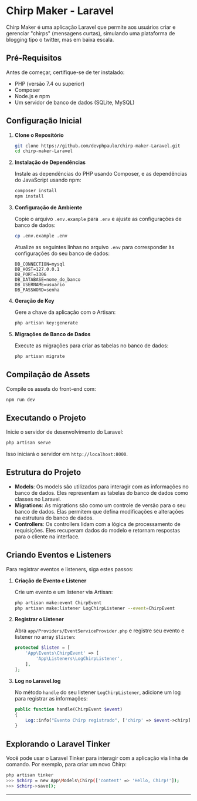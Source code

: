 # Chirp Maker - Laravel

Chirp Maker é uma aplicação Laravel que permite aos usuários criar e gerenciar "chirps" (mensagens curtas), simulando uma plataforma de blogging tipo o twitter, mas em baixa escala.

## Pré-Requisitos

Antes de começar, certifique-se de ter instalado:
- PHP (versão 7.4 ou superior)
- Composer
- Node.js e npm
- Um servidor de banco de dados (SQLite, MySQL)

## Configuração Inicial

1. **Clone o Repositório**
   
   ```bash
   git clone https://github.com/devphpaulo/chirp-maker-Laravel.git
   cd chirp-maker-Laravel
   ```

2. **Instalação de Dependências**

   Instale as dependências do PHP usando Composer, e as dependências do JavaScript usando npm:

   ```bash
   composer install
   npm install
   ```

3. **Configuração de Ambiente**

   Copie o arquivo `.env.example` para `.env` e ajuste as configurações de banco de dados:

   ```bash
   cp .env.example .env
   ```

   Atualize as seguintes linhas no arquivo `.env` para corresponder às configurações do seu banco de dados:

   ```
   DB_CONNECTION=mysql
   DB_HOST=127.0.0.1
   DB_PORT=3306
   DB_DATABASE=nome_do_banco
   DB_USERNAME=usuario
   DB_PASSWORD=senha
   ```

4. **Geração de Key**

   Gere a chave da aplicação com o Artisan:

   ```bash
   php artisan key:generate
   ```

5. **Migrações de Banco de Dados**

   Execute as migrações para criar as tabelas no banco de dados:

   ```bash
   php artisan migrate
   ```

## Compilação de Assets

Compile os assets do front-end com:

```bash
npm run dev
```

## Executando o Projeto

Inicie o servidor de desenvolvimento do Laravel:

```bash
php artisan serve
```

Isso iniciará o servidor em `http://localhost:8000`.

## Estrutura do Projeto

- **Models**: Os models são utilizados para interagir com as informações no banco de dados. Eles representam as tabelas do banco de dados como classes no Laravel.
- **Migrations**: As migrations são como um controle de versão para o seu banco de dados. Elas permitem que defina modificações e alterações na estrutura do banco de dados.
- **Controllers**: Os controllers lidam com a lógica de processamento de requisições. Eles recuperam dados do modelo e retornam respostas para o cliente na interface.

## Criando Eventos e Listeners

Para registrar eventos e listeners, siga estes passos:

1. **Criação de Evento e Listener**

   Crie um evento e um listener via Artisan:

   ```bash
   php artisan make:event ChirpEvent
   php artisan make:listener LogChirpListener --event=ChirpEvent
   ```

2. **Registrar o Listener**

   Abra `app/Providers/EventServiceProvider.php` e registre seu evento e listener no array `$listen`:

   ```php
   protected $listen = [
       'App\Events\ChirpEvent' => [
           'App\Listeners\LogChirpListener',
       ],
   ];
   ```
3. **Log no Laravel.log**

   No método `handle` do seu listener `LogChirpListener`, adicione um log para registrar as informações:

   ```php
   public function handle(ChirpEvent $event)
   {
       Log::info("Evento Chirp registrado", ['chirp' => $event->chirp]);
   }
   ```

## Explorando o Laravel Tinker

Você pode usar o Laravel Tinker para interagir com a aplicação via linha de comando. Por exemplo, para criar um novo Chirp:

```bash
php artisan tinker
>>> $chirp = new App\Models\Chirp(['content' => 'Hello, Chirp!']);
>>> $chirp->save();
```

---
